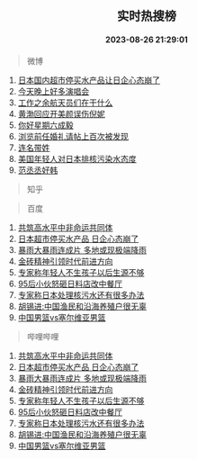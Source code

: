 <div align="center"><h2>实时热搜榜</h2><h4>2023-08-26 21:29:01</h4></div>

> 微博  

1. [日本国内超市停买水产品让日企心态崩了](https://s.weibo.com/weibo?q=%23%E6%97%A5%E6%9C%AC%E5%9B%BD%E5%86%85%E8%B6%85%E5%B8%82%E5%81%9C%E4%B9%B0%E6%B0%B4%E4%BA%A7%E5%93%81%E8%AE%A9%E6%97%A5%E4%BC%81%E5%BF%83%E6%80%81%E5%B4%A9%E4%BA%86%23&t=31&band_rank=1&Refer=top)<br />
2. [今天晚上好多演唱会](https://s.weibo.com/weibo?q=%23%E4%BB%8A%E5%A4%A9%E6%99%9A%E4%B8%8A%E5%A5%BD%E5%A4%9A%E6%BC%94%E5%94%B1%E4%BC%9A%23&t=31&band_rank=2&Refer=top)<br />
3. [工作之余航天员们在干什么](https://s.weibo.com/weibo?q=%23%E5%B7%A5%E4%BD%9C%E4%B9%8B%E4%BD%99%E8%88%AA%E5%A4%A9%E5%91%98%E4%BB%AC%E5%9C%A8%E5%B9%B2%E4%BB%80%E4%B9%88%23&t=31&band_rank=3&Refer=top)<br />
4. [黄渤回应开美颜误伤倪妮](https://s.weibo.com/weibo?q=%23%E9%BB%84%E6%B8%A4%E5%9B%9E%E5%BA%94%E5%BC%80%E7%BE%8E%E9%A2%9C%E8%AF%AF%E4%BC%A4%E5%80%AA%E5%A6%AE%23&t=31&band_rank=4&Refer=top)<br />
5. [你好星期六成毅](https://s.weibo.com/weibo?q=%E4%BD%A0%E5%A5%BD%E6%98%9F%E6%9C%9F%E5%85%AD%E6%88%90%E6%AF%85&t=31&band_rank=5&Refer=top)<br />
6. [浏览前任婚礼请帖上百次被发现](https://s.weibo.com/weibo?q=%E6%B5%8F%E8%A7%88%E5%89%8D%E4%BB%BB%E5%A9%9A%E7%A4%BC%E8%AF%B7%E5%B8%96%E4%B8%8A%E7%99%BE%E6%AC%A1%E8%A2%AB%E5%8F%91%E7%8E%B0&t=31&band_rank=6&Refer=top)<br />
7. [连名带姓](https://s.weibo.com/weibo?q=%E8%BF%9E%E5%90%8D%E5%B8%A6%E5%A7%93&t=31&band_rank=7&Refer=top)<br />
8. [美国年轻人对日本排核污染水态度](https://s.weibo.com/weibo?q=%23%E7%BE%8E%E5%9B%BD%E5%B9%B4%E8%BD%BB%E4%BA%BA%E5%AF%B9%E6%97%A5%E6%9C%AC%E6%8E%92%E6%A0%B8%E6%B1%A1%E6%9F%93%E6%B0%B4%E6%80%81%E5%BA%A6%23&t=31&band_rank=8&Refer=top)<br />
9. [范丞丞好韩](https://s.weibo.com/weibo?q=%23%E8%8C%83%E4%B8%9E%E4%B8%9E%E5%A5%BD%E9%9F%A9%23&t=31&band_rank=9&Refer=top)<br />

> 知乎  


> 百度  

1. [共筑高水平中非命运共同体](https://www.baidu.com/s?wd=%E5%85%B1%E7%AD%91%E9%AB%98%E6%B0%B4%E5%B9%B3%E4%B8%AD%E9%9D%9E%E5%91%BD%E8%BF%90%E5%85%B1%E5%90%8C%E4%BD%93&sa=fyb_news&rsv_dl=fyb_news)<br />
2. [日本超市停买水产品 日企心态崩了](https://www.baidu.com/s?wd=%E6%97%A5%E6%9C%AC%E8%B6%85%E5%B8%82%E5%81%9C%E4%B9%B0%E6%B0%B4%E4%BA%A7%E5%93%81+%E6%97%A5%E4%BC%81%E5%BF%83%E6%80%81%E5%B4%A9%E4%BA%86&sa=fyb_news&rsv_dl=fyb_news)<br />
3. [暴雨大暴雨连成片 多地或现极端降雨](https://www.baidu.com/s?wd=%E6%9A%B4%E9%9B%A8%E5%A4%A7%E6%9A%B4%E9%9B%A8%E8%BF%9E%E6%88%90%E7%89%87+%E5%A4%9A%E5%9C%B0%E6%88%96%E7%8E%B0%E6%9E%81%E7%AB%AF%E9%99%8D%E9%9B%A8&sa=fyb_news&rsv_dl=fyb_news)<br />
4. [金砖精神引领时代前进方向](https://www.baidu.com/s?wd=%E9%87%91%E7%A0%96%E7%B2%BE%E7%A5%9E%E5%BC%95%E9%A2%86%E6%97%B6%E4%BB%A3%E5%89%8D%E8%BF%9B%E6%96%B9%E5%90%91&sa=fyb_news&rsv_dl=fyb_news)<br />
5. [专家称年轻人不生孩子以后生源不够](https://www.baidu.com/s?wd=%E4%B8%93%E5%AE%B6%E7%A7%B0%E5%B9%B4%E8%BD%BB%E4%BA%BA%E4%B8%8D%E7%94%9F%E5%AD%A9%E5%AD%90%E4%BB%A5%E5%90%8E%E7%94%9F%E6%BA%90%E4%B8%8D%E5%A4%9F&sa=fyb_news&rsv_dl=fyb_news)<br />
6. [95后小伙怒砸日料店改中餐厅](https://www.baidu.com/s?wd=95%E5%90%8E%E5%B0%8F%E4%BC%99%E6%80%92%E7%A0%B8%E6%97%A5%E6%96%99%E5%BA%97%E6%94%B9%E4%B8%AD%E9%A4%90%E5%8E%85&sa=fyb_news&rsv_dl=fyb_news)<br />
7. [专家称日本处理核污水还有很多办法](https://www.baidu.com/s?wd=%E4%B8%93%E5%AE%B6%E7%A7%B0%E6%97%A5%E6%9C%AC%E5%A4%84%E7%90%86%E6%A0%B8%E6%B1%A1%E6%B0%B4%E8%BF%98%E6%9C%89%E5%BE%88%E5%A4%9A%E5%8A%9E%E6%B3%95&sa=fyb_news&rsv_dl=fyb_news)<br />
8. [胡锡进:中国渔民和沿海养殖户很无辜](https://www.baidu.com/s?wd=%E8%83%A1%E9%94%A1%E8%BF%9B%3A%E4%B8%AD%E5%9B%BD%E6%B8%94%E6%B0%91%E5%92%8C%E6%B2%BF%E6%B5%B7%E5%85%BB%E6%AE%96%E6%88%B7%E5%BE%88%E6%97%A0%E8%BE%9C&sa=fyb_news&rsv_dl=fyb_news)<br />
9. [中国男篮vs塞尔维亚男篮](https://www.baidu.com/s?wd=%E4%B8%AD%E5%9B%BD%E7%94%B7%E7%AF%AEvs%E5%A1%9E%E5%B0%94%E7%BB%B4%E4%BA%9A%E7%94%B7%E7%AF%AE&sa=fyb_news&rsv_dl=fyb_news)<br />

> 哔哩哔哩  

1. [共筑高水平中非命运共同体](https://www.baidu.com/s?wd=%E5%85%B1%E7%AD%91%E9%AB%98%E6%B0%B4%E5%B9%B3%E4%B8%AD%E9%9D%9E%E5%91%BD%E8%BF%90%E5%85%B1%E5%90%8C%E4%BD%93&sa=fyb_news&rsv_dl=fyb_news)<br />
2. [日本超市停买水产品 日企心态崩了](https://www.baidu.com/s?wd=%E6%97%A5%E6%9C%AC%E8%B6%85%E5%B8%82%E5%81%9C%E4%B9%B0%E6%B0%B4%E4%BA%A7%E5%93%81+%E6%97%A5%E4%BC%81%E5%BF%83%E6%80%81%E5%B4%A9%E4%BA%86&sa=fyb_news&rsv_dl=fyb_news)<br />
3. [暴雨大暴雨连成片 多地或现极端降雨](https://www.baidu.com/s?wd=%E6%9A%B4%E9%9B%A8%E5%A4%A7%E6%9A%B4%E9%9B%A8%E8%BF%9E%E6%88%90%E7%89%87+%E5%A4%9A%E5%9C%B0%E6%88%96%E7%8E%B0%E6%9E%81%E7%AB%AF%E9%99%8D%E9%9B%A8&sa=fyb_news&rsv_dl=fyb_news)<br />
4. [金砖精神引领时代前进方向](https://www.baidu.com/s?wd=%E9%87%91%E7%A0%96%E7%B2%BE%E7%A5%9E%E5%BC%95%E9%A2%86%E6%97%B6%E4%BB%A3%E5%89%8D%E8%BF%9B%E6%96%B9%E5%90%91&sa=fyb_news&rsv_dl=fyb_news)<br />
5. [专家称年轻人不生孩子以后生源不够](https://www.baidu.com/s?wd=%E4%B8%93%E5%AE%B6%E7%A7%B0%E5%B9%B4%E8%BD%BB%E4%BA%BA%E4%B8%8D%E7%94%9F%E5%AD%A9%E5%AD%90%E4%BB%A5%E5%90%8E%E7%94%9F%E6%BA%90%E4%B8%8D%E5%A4%9F&sa=fyb_news&rsv_dl=fyb_news)<br />
6. [95后小伙怒砸日料店改中餐厅](https://www.baidu.com/s?wd=95%E5%90%8E%E5%B0%8F%E4%BC%99%E6%80%92%E7%A0%B8%E6%97%A5%E6%96%99%E5%BA%97%E6%94%B9%E4%B8%AD%E9%A4%90%E5%8E%85&sa=fyb_news&rsv_dl=fyb_news)<br />
7. [专家称日本处理核污水还有很多办法](https://www.baidu.com/s?wd=%E4%B8%93%E5%AE%B6%E7%A7%B0%E6%97%A5%E6%9C%AC%E5%A4%84%E7%90%86%E6%A0%B8%E6%B1%A1%E6%B0%B4%E8%BF%98%E6%9C%89%E5%BE%88%E5%A4%9A%E5%8A%9E%E6%B3%95&sa=fyb_news&rsv_dl=fyb_news)<br />
8. [胡锡进:中国渔民和沿海养殖户很无辜](https://www.baidu.com/s?wd=%E8%83%A1%E9%94%A1%E8%BF%9B%3A%E4%B8%AD%E5%9B%BD%E6%B8%94%E6%B0%91%E5%92%8C%E6%B2%BF%E6%B5%B7%E5%85%BB%E6%AE%96%E6%88%B7%E5%BE%88%E6%97%A0%E8%BE%9C&sa=fyb_news&rsv_dl=fyb_news)<br />
9. [中国男篮vs塞尔维亚男篮](https://www.baidu.com/s?wd=%E4%B8%AD%E5%9B%BD%E7%94%B7%E7%AF%AEvs%E5%A1%9E%E5%B0%94%E7%BB%B4%E4%BA%9A%E7%94%B7%E7%AF%AE&sa=fyb_news&rsv_dl=fyb_news)<br />
